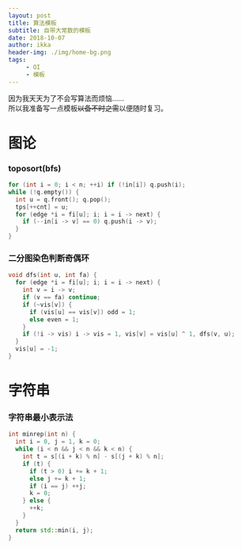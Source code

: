 ```yaml
---
layout: post
title: 算法模板
subtitle: 自带大常数的模板
date: 2018-10-07
author: ikka
header-img: ./img/home-bg.png
tags: 
     - OI
     - 模板
---
```


因为我天天为了不会写算法而烦恼……                    
所以我准备写一点模板~~以备不时之需~~以便随时复习。            

# 图论

### toposort(bfs)

``` cpp
for (int i = 0; i < n; ++i) if (!in[i]) q.push(i);
while (!q.empty()) {
  int u = q.front(); q.pop();
  tps[++cnt] = u;
  for (edge *i = fi[u]; i; i = i -> next) {
    if (--in[i -> v] == 0) q.push(i -> v);
  }
}
```

### 二分图染色判断奇偶环

``` cpp
void dfs(int u, int fa) {
  for (edge *i = fi[u]; i; i = i -> next) {
    int v = i -> v;
    if (v == fa) continue;
    if (~vis[v]) {
      if (vis[u] == vis[v]) odd = 1;
      else even = 1;
    }
    if (!i -> vis) i -> vis = 1, vis[v] = vis[u] ^ 1, dfs(v, u);
  }
  vis[u] = -1;
}
```

# 字符串

### 字符串最小表示法

``` cpp
int minrep(int n) {
  int i = 0, j = 1, k = 0;
  while (i < n && j < n && k < n) {
    int t = s[(i + k) % n] - s[(j + k) % n];
    if (t) {
      if (t > 0) i += k + 1;
      else j += k + 1;
      if (i == j) ++j;
      k = 0;
    } else {
      ++k;
    }
  }
  return std::min(i, j);
}
```


